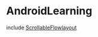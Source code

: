 # AndroidLearning
include [ScrollableFlowlayout](https://github.com/xing2387/AndroidLearning/blob/master/ScrollableFlowlayout.md)


